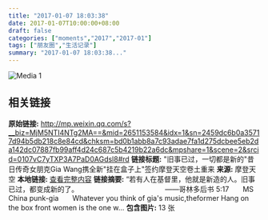 ```yaml
---
title: "2017-01-07 18:03:38"
date: 2017-01-07T10:00:00+08:00
draft: false
categories: ["moments","2017","2017-01"]
tags: ["朋友圈","生活记录"]
summary: "2017-01-07 18:03:38..."
---
```


![Media 1](/Moments/photos/2017-01-07/201701071803380.jpg)

## 相关链接

**原始链接:** http://mp.weixin.qq.com/s?__biz=MjM5NTI4NTg2MA==&mid=2651153584&idx=1&sn=2459dc6b0a35717d94b5db218c8e84cd&chksm=bd0b1abb8a7c93adae7fa1d275dcbee5eb2da142dc07887fb99aff4d24c687c5b4219b22a6dc&mpshare=1&scene=2&srcid=0107vC7yTXP3A7PaD0AGdsl8#rd
**链接标题:** "旧事已过，一切都是新的"昔日传奇女朋克Gia Wang携全新"挂在盒子上"签约摩登天空卷土重来
**来源:** 摩登天空
**本地链接:** [查看完整内容](/link_content/2017/01/2017-01-07/link_content/)
**链接摘要:** “若有人在基督里，他就是新造的人。旧事已过，都变成新的了。                                            ——哥林多后书 5:17       MS China punk-gia       Whatever you think of gia's music,theformer Hang on the box front women is the one w...
**包含图片:** 13 张

